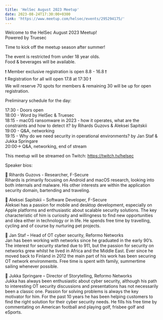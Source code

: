 ```yaml
---
title: 'HelSec August 2023 Meetup'
date: 2023-08-24T17:30:00+0300
link: 'https://www.meetup.com/helsec/events/295294175/'
---
```


Welcome to the HelSec August 2023 Meetup!  
Powered by Truesec

 Time to kick off the meetup season after summer!

 The event is restricted from under 18 year olds.  
Food & beverages will be available.

 ❗ Member exclusive registration is open 8.8 - 16.8 ❗  
❗ Registration for all will open 17.8 at 17:30 ❗  
We will reserve 70 spots for members & remaining 30 will be up for open registration.

 Preliminary schedule for the day:

 17:30 - Doors open  
18:00 - Word by HelSec & Truesec  
18:15 - macOS ransomware in 2023 - how it operates, what are the constraints and how to detect it? by Rihards Guzovs & Aleksei Sapitskii  
19:00 - Q&A, networking  
19:15 - Why do we need security in operational environments? by Jan Staf & Jukka Springare  
20:00-> Q&A, networking, end of stream

 This meetup will be streamed on Twitch: <https://twitch.tv/helsec>

 Speaker bios:

 🔷 Rihards Guzovs - Researcher, F-Secure  
Rihards is primarily focusing on Android and macOS research, looking into both internals and malware. His other interests are within the application security domain, bartending and traveling.

 🔷 Aleksei Sapitskii – Software Developer, F-Secure  
Aleksei has a passion for mobile and desktop development, especially on Apple platforms and enthusiastic about scalable security solutions. The key characteristic of him is curiosity and willingness to find new opportunities and idea either in technology or in life. He spends free time by travelling, cycling and of course by nurturing pet projects.

 🔷 Jan Staf – Head of OT cyber security, Reformo Networks  
Jan has been working with networks since he graduated in the early 90’s. The interest for security started due to 911, but the passion for security on networks grew whilst he lived in Africa and the Middle East. Ever since he moved back to Finland in 2012 the main part of his work has been securing OT network environments. Free time is spent with family, summertime sailing whenever possible.

 🔷 Jukka Springare – Director of Storytelling, Reformo Networks  
Jukka has always been enthusiastic about cyber security, although his path to interesting OT security discussions and presentations has not necessarily been a classic one. Passion for solving problems is always the key motivator for him. For the past 10 years he has been helping customers to find the right solution for their cyber security needs. He fills his free time by commentating on American football and playing golf, frisbee golf and eSports.

 